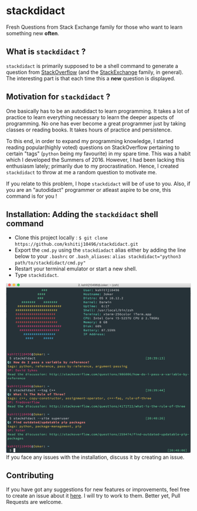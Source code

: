 # stackdidact
Fresh Questions from Stack Exchange family for those who want to learn something new **often**.

## What is `stackdidact` ?
`stackdidact` is primarily supposed to be a shell command to generate a question from [StackOverflow](http://stackoverflow.com) (and the [StackExchange](http://stackexchange.com/sites) family, in general).
The interesting part is that each time this a **new** question is displayed.   

## Motivation for `stackdidact` ?

One basically has to be an autodidact to learn programming. It takes a lot of practice to learn everything necessary to learn the deeper aspects of programming. No one has ever become a great programmer just by taking classes or reading books. It takes hours of practice and persistence.

To this end, in order to expand my programming knowledge, I started reading popular(highly voted) questions on StackOverflow pertaining to certain "tags" (`python` being my favourite) in my spare time. This was a habit which I developed the Summers of 2016. However, I had been lacking this enthusiasm lately; primarily due to my procrastination. Hence, I created `stackdidact` to throw at me a random question to motivate me.

If you relate to this problem, I hope `stackdidact` will be of use to you.
Also, if you are an "autodidact" programmer or atleast aspire to be one, this command is for you !

## Installation: Adding the `stackdidact` shell command
- Clone this project locally : `$ git clone https://github.com/kshitij10496/stackdidact.git`
- Export the `cmd.py` using the `stackdiadact` alias either by adding the line below to your `.bashrc` or `.bash_aliases`:
`alias stackdidact="python3 path/to/stackdidact/cmd.py"`
- Restart your terminal emulator or start a new shell.
- Type `stackdidact`.

![Preview Image](https://github.com/kshitij10496/stackdidact/blob/master/preview.png)
If you face any issues with the installation, discuss it by creating an issue.

## Contributing
If you have got any suggestions for new features or improvements, feel free to create an issue about it [here](https://github.com/kshitij10496/stackdidact/issues).
I will try to work to them. Better yet, Pull Requests are welcome.
